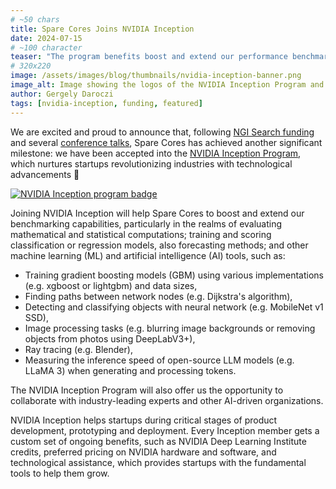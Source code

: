 ```yaml
---
# ~50 chars
title: Spare Cores Joins NVIDIA Inception
date: 2024-07-15
# ~100 character
teaser: "The program benefits boost and extend our performance benchmarking efforts, especially for AI/ML tools with GPUs."
# 320x220
image: /assets/images/blog/thumbnails/nvidia-inception-banner.png
image_alt: Image showing the logos of the NVIDIA Inception Program and Spare Cores, next to a laptop with charts on it.
author: Gergely Daroczi
tags: [nvidia-inception, funding, featured]
---
```


We are excited and proud to announce that,
following <a href="/article/ngi-search-grant" target="_blank">NGI Search funding</a> and
several <a href="/talks" target="_blank">conference talks</a>,
Spare Cores has achieved another significant milestone:
we have been accepted into the
<a href="https://nvda.ws/2BvtUc9" target="_blank" rel="noopener">NVIDIA Inception Program</a>,
which nurtures startups revolutionizing industries with technological advancements 🎉

<div class="text-center m-2.5 mt-8 mb-6">
  <a href="https://nvda.ws/2BvtUc9" target="_blank" rel="noopener">
    <img style="margin:auto;"
      title="The NVIDIA Inception Program"
      alt="NVIDIA Inception program badge"
      src="/assets/images/blog/nvidia-inception-badge.png"/>
  </a>
</div>

Joining NVIDIA Inception will help Spare Cores to boost and extend our benchmarking capabilities,
particularly in the realms of evaluating mathematical and statistical computations;
training and scoring classification or regression models, also forecasting methods; and other
machine learning (ML) and artificial intelligence (AI) tools, such as:

- Training gradient boosting models (GBM) using various implementations (e.g. xgboost or lightgbm) and data sizes,
- Finding paths between network nodes (e.g. Dijkstra's algorithm),
- Detecting and classifying objects with neural network (e.g. MobileNet v1 SSD),
- Image processing tasks (e.g. blurring image backgrounds or removing objects from photos using DeepLabV3+),
- Ray tracing (e.g. Blender),
- Measuring the inference speed of open-source LLM models (e.g. LLaMA 3) when generating and processing tokens.

The NVIDIA Inception Program will also offer us the opportunity to collaborate with
industry-leading experts and other AI-driven organizations.

NVIDIA Inception helps startups during critical stages of product development,
prototyping and deployment. Every Inception member gets a custom set of ongoing benefits,
such as NVIDIA Deep Learning Institute credits,
preferred pricing on NVIDIA hardware and software, and technological assistance,
which provides startups with the fundamental tools to help them grow.
